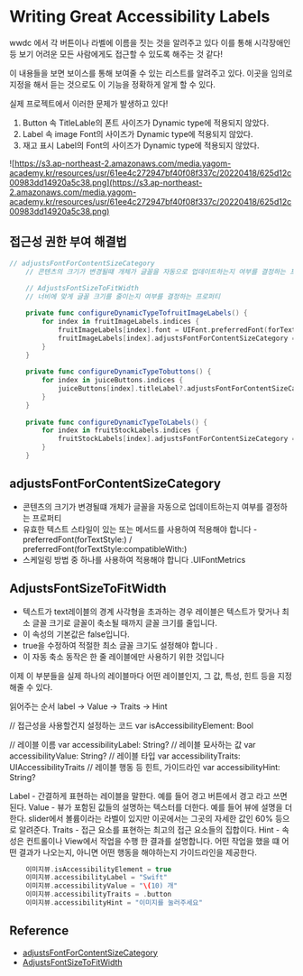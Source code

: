 # Writing Great Accessibility Labels

wwdc 에서 각 버튼이나 라벨에 이름을 짓는 것을 알려주고 있다
이를 통해 시각장애인 등 보기 어려운 모든 사람에게도 접근할 수 있도록 해주는 것 같다!

이 내용들을 보면 보이스를 통해 보여줄 수 있는 리스트를 알려주고 있다.
이곳을 임의로 지정을 해서 듣는 것으로도 이 기능을 정확하게 알게 할 수 있다.


실제 프로젝트에서 이러한 문제가 발생하고 있다!
1. Button 속 TitleLable의 폰트 사이즈가 Dynamic type에 적용되지 않았다.
2. Label 속 image Font의 사이즈가 Dynamic type에 적용되지 않았다.
3. 재고 표시 Label의 Font의 사이즈가 Dynamic type에 적용되지 않았다. 

![https://s3.ap-northeast-2.amazonaws.com/media.yagom-academy.kr/resources/usr/61ee4c272947bf40f08f337c/20220418/625d12c00983dd14920a5c38.png](https://s3.ap-northeast-2.amazonaws.com/media.yagom-academy.kr/resources/usr/61ee4c272947bf40f08f337c/20220418/625d12c00983dd14920a5c38.png)

## 접근성 권한 부여 해결법 
```swift
// adjustsFontForContentSizeCategory
    // 콘텐츠의 크기가 변경될떄 개체가 글꼴을 자동으로 업데이트하는지 여부를 결정하는 프로퍼티
    
    // AdjustsFontSizeToFitWidth
    // 너비에 맞게 글꼴 크기를 줄이는지 여부를 결정하는 프로퍼티

    private func configureDynamicTypeTofruitImageLabels() {
        for index in fruitImageLabels.indices {
            fruitImageLabels[index].font = UIFont.preferredFont(forTextStyle: .largeTitle)
            fruitImageLabels[index].adjustsFontForContentSizeCategory = true
        }
    }
    
    private func configureDynamicTypeTobuttons() {
        for index in juiceButtons.indices {
            juiceButtons[index].titleLabel?.adjustsFontForContentSizeCategory = true
        }
    }
    
    private func configureDynamicTypeToLabels() {
        for index in fruitStockLabels.indices {
            fruitStockLabels[index].adjustsFontForContentSizeCategory = true
        }
    }
```

## adjustsFontForContentSizeCategory
- 콘텐츠의 크기가 변경될떄 개체가 글꼴을 자동으로 업데이트하는지 여부를 결정하는 프로퍼티
- 유효한 텍스트 스타일이 있는 또는 메서드를 사용하여 적용해야 합니다
        - preferredFont(forTextStyle:) / preferredFont(forTextStyle:compatibleWith:)
- 스케일링 방법 중 하나를 사용하여 적용해야 합니다 .UIFontMetrics
 
## AdjustsFontSizeToFitWidth
- 텍스트가 text레이블의 경계 사각형을 초과하는 경우 레이블은 텍스트가 맞거나 최소 글꼴 크기로 글꼴이 축소될 때까지 글꼴 크기를 줄입니다.
- 이 속성의 기본값은 false입니다.
- true을 수정하여 적절한 최소 글꼴 크기도 설정해야 합니다 .
- 이 자동 축소 동작은 한 줄 레이블에만 사용하기 위한 것입니다


이제 이 부분들을 실제 하나의 레이블마다 어떤 레이블인지, 그 값, 특성, 힌트 등을 지정해줄 수 있다.

읽어주는 순서
label -> Value -> Traits -> Hint

// 접근성을 사용할건지 설정하는 코드
var isAccessibilityElement: Bool

// 레이블 이름
var accessibilityLabel: String?
// 레이블 묘사하는 값 
var accessibilityValue: String?
// 레이블 타입
var accessibilityTraits: UIAccessibilityTraits
// 레이블 행동 등 힌트, 가이드라인
var accessibilityHint: String?

Label - 간결하게 표현하는 레이블을 말한다. 예를 들어 경고 버튼에서 경고 라고 쓰면 된다.
Value - 뷰가 포함된 값들의 설명하는 텍스터를 더한다. 예를 들어 뷰에 설명을 더한다. slider에서 볼륨이라는 라벨이 있지만 이곳에서는 그곳의 자세한 값인 60% 등으로 알려준다.
Traits - 접근 요소를 표현하는 최고의 접근 요소들의 집합이다.
Hint - 속성은 컨트롤이나 View에서 작업을 수행 한 결과를 설명합니다. 어떤 작업을 했을 떄 어떤 결과가 나오는지, 아니면 어떤 행동을 해야하는지 가이드라인을 제공한다.

```swift
    이미지뷰.isAccessibilityElement = true
    이미지뷰.accessibilityLabel = "Swift"
    이미지뷰.accessibilityValue = "\(10) 개"
    이미지뷰.accessibilityTraits = .button
    이미지뷰.accessibilityHint = "이미지를 눌러주세요"

```


## Reference
- [adjustsFontForContentSizeCategory](https://developer.apple.com/documentation/uikit/uicontentsizecategoryadjusting/1771731-adjustsfontforcontentsizecategor)
- [AdjustsFontSizeToFitWidth](https://developer.apple.com/documentation/uikit/uilabel/1620546-adjustsfontsizetofitwidth)